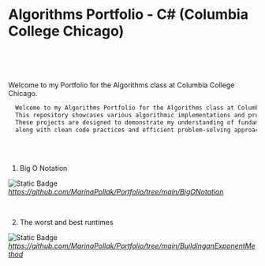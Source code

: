 # Algorithms Portfolio - C# (Columbia College Chicago)<br><br>
<br>

Welcome to my Portfolio for the Algorithms class at Columbia College Chicago. 
>
```bash
  Welcome to my Algorithms Portfolio for the Algorithms class at Columbia College Chicago. 
  This repository showcases various algorithmic implementations and problem-solving techniques developed in C#. 
  These projects are designed to demonstrate my understanding of fundamental and advanced algorithmic concepts, 
  along with clean code practices and efficient problem-solving approaches.
``` 

<br><br>
1. Big O Notation 

 ![Static Badge](https://img.shields.io/badge/link-to?style=flat&color=%23747799) _https://github.com/MarinaPollak/Portfolio/tree/main/BigONotation_


<br>

2. The worst and best runtimes


 ![Static Badge](https://img.shields.io/badge/link-to?style=flat&color=%23747799)  _https://github.com/MarinaPollak/Portfolio/tree/main/BuildinganExponentMethod_

